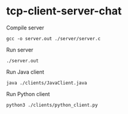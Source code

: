 # tcp-client-server-chat

Compile server
```
gcc -o server.out ./server/server.c
```
Run server
```
./server.out
```
Run Java client
```
java ./clients/JavaClient.java
```
Run Python client
```
python3 ./clients/python_client.py
```